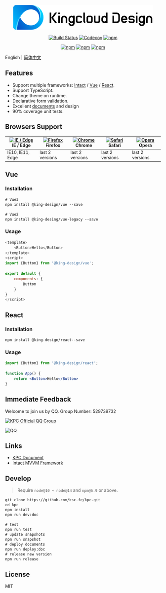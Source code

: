 <div align="center">

<a href="https://design.ksyun.com" rel="nofollow">
    <img src="/site/src/imgs/header_logo_x2.png" alt="LOGO" />
</a>

<p></p>

[![Build Status](https://github.com/ksc-fe/kpc/workflows/Node.js%20CI/badge.svg?branch=master)](https://github.com/ksc-fe/kpc/actions?query=workflow%3A%22Node.js+CI%22)
[![Codecov](https://codecov.io/gh/ksc-fe/kpc/branch/master/graphs/badge.svg)](https://codecov.io/gh/ksc-fe/kpc/branch/master)
[![npm](https://img.shields.io/npm/v/@king-design/vue.svg)](https://www.npmjs.com/package/@king-design/vue)

[![npm](https://img.shields.io/npm/dm/@king-design/react.svg?label=react%20download)](https://www.npmjs.com/package/@king-design/react)
[![npm](https://img.shields.io/npm/dm/@king-design/vue.svg?label=vue3%20download)](https://www.npmjs.com/package/@king-design/vue)
[![npm](https://img.shields.io/npm/dm/@king-design/vue-legacy.svg?label=vue2%20download)](https://www.npmjs.com/package/@king-design/vue-legacy)

</div>

English | [简体中文](./README-zh_CN.md)

## Features 

* Support multiple frameworks: [Intact][1] / [Vue][2] / [React][3].
* Support TypeScript.
* Change theme on runtime. 
* Declarative form validation.
* Excellent [documents](https://design.ksyun.com) and design
* 90% coverage unit tests.

## Browsers Support

| [<img src="https://raw.githubusercontent.com/alrra/browser-logos/master/src/edge/edge_48x48.png" alt="IE / Edge" width="24px" height="24px" />](http://godban.github.io/browsers-support-badges/)</br>IE / Edge | [<img src="https://raw.githubusercontent.com/alrra/browser-logos/master/src/firefox/firefox_48x48.png" alt="Firefox" width="24px" height="24px" />](http://godban.github.io/browsers-support-badges/)</br>Firefox | [<img src="https://raw.githubusercontent.com/alrra/browser-logos/master/src/chrome/chrome_48x48.png" alt="Chrome" width="24px" height="24px" />](http://godban.github.io/browsers-support-badges/)</br>Chrome | [<img src="https://raw.githubusercontent.com/alrra/browser-logos/master/src/safari/safari_48x48.png" alt="Safari" width="24px" height="24px" />](http://godban.github.io/browsers-support-badges/)</br>Safari | [<img src="https://raw.githubusercontent.com/alrra/browser-logos/master/src/opera/opera_48x48.png" alt="Opera" width="24px" height="24px" />](http://godban.github.io/browsers-support-badges/)</br>Opera |
| --------- | --------- | --------- | --------- | --------- |
| IE10, IE11, Edge| last 2 versions| last 2 versions| last 2 versions| last 2 versions

## Vue

### Installation

```shell
# Vue3
npm install @king-design/vue --save

# Vue2
npm install @king-desing/vue-legacy --save
```

### Usage 

```js
<template>
    <Button>Hello</Button>
</template>
<script>
import {Button} from '@king-design/vue';

export default {
    components: {
        Button
    }
}
</script>
```

## React

### Installation 

```shell
npm install @king-design/react--save
```

### Usage 

```jsx
import {Button} from '@king-design/react';

function App() {
    return <Button>Hello</Button>
}
```

## Immediate Feedback

Welcome to join us by QQ. Group Number: 529739732 

[![KPC Official QQ Group](https://pub.idqqimg.com/wpa/images/group.png)](https://shang.qq.com/wpa/qunwpa?idkey=a9ef1aa7e7befbd3eaa61a3f2c3f7ab17436dbd317f6d02c9a643e0049e52cad)

![QQ](/site/src/imgs/qqqun.png)


## Links 

* [KPC Document](https://design.ksyun.com)
* [Intact MVVM Framework][1]

## Develop 

> Require `node@10 ~ node@14` and `npm@6.9` or above.

```shell
git clone https://github.com/ksc-fe/kpc.git
cd kpc
npm install
npm run dev:doc

# test 
npm run test
# update snapshots 
npm run snapshot
# deploy documents
npm run deploy:doc
# release new version 
npm run release
```

## License 

MIT


[1]: http://javey.github.io/intact/
[2]: https://vuejs.org/
[3]: https://reactjs.org/
[4]: https://angular.io/
[5]: https://design.ksyun.com/docs/angular/
